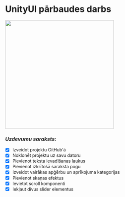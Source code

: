 # UnityUI pārbaudes darbs
<img src= "https://unity3d.com/profiles/unity3d/themes/unity/images/pages/branding_trademarks/unity-masterbrand-black.png" width="350">

### *Uzdevumu saraksts:*
-  [x] Izveidot projektu GitHub'ā
-  [x] Noklonēt projektu uz savu datoru
-  [x] Pievienot teksta ievadīšanas laukus
-  [x] Pievienot izkrītošā saraksta pogu
-  [x] Izveidot vairākas apģērbu un aprīkojuma kategorijas
-  [x] Pievienot skaņas efektus
-  [x] Ievietot scroll komponenti
-  [x] Iekļaut divus slider elementus
